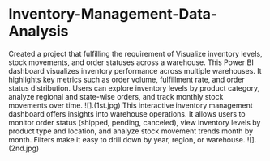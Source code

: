 # Inventory-Management-Data-Analysis
Created a project that fulfilling the requirement of Visualize inventory levels, stock movements, and order statuses  across a warehouse.
This Power BI dashboard visualizes inventory performance across multiple warehouses. It highlights key metrics such as order volume, fulfillment rate, and order status distribution. Users can explore inventory levels by product category, analyze regional and state-wise orders, and track monthly stock movements over time.
![].(1st.jpg)
This interactive inventory management dashboard offers insights into warehouse operations. It allows users to monitor order status (shipped, pending, canceled), view inventory levels by product type and location, and analyze stock movement trends month by month. Filters make it easy to drill down by year, region, or warehouse.
![].(2nd.jpg)
